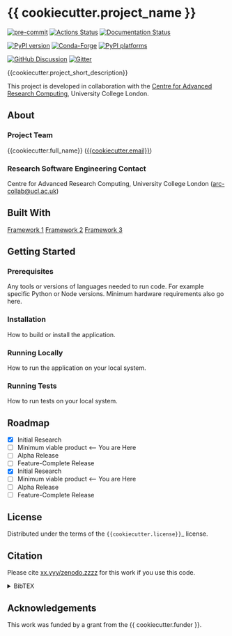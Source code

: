 # {{ cookiecutter.project_name }}

[![pre-commit](https://img.shields.io/badge/pre--commit-enabled-brightgreen?logo=pre-commit&logoColor=white)](https://github.com/pre-commit/pre-commit)
[![Actions Status][actions-badge]][actions-link]
[![Documentation Status][rtd-badge]][rtd-link]

[![PyPI version][pypi-version]][pypi-link]
[![Conda-Forge][conda-badge]][conda-link]
[![PyPI platforms][pypi-platforms]][pypi-link]

[![GitHub Discussion][github-discussions-badge]][github-discussions-link]
[![Gitter][gitter-badge]][gitter-link]

<!-- prettier-ignore-start -->
[actions-badge]:            https://github.com/{{cookiecutter.github_username}}/{{cookiecutter.project_slug}}/workflows/CI/badge.svg
[actions-link]:             https://github.com/{{cookiecutter.github_username}}/{{cookiecutter.project_slug}}/actions
[conda-badge]:              https://img.shields.io/conda/vn/conda-forge/{{cookiecutter.project_slug}}
[conda-link]:               https://github.com/conda-forge/{{cookiecutter.project_slug}}-feedstock
[github-discussions-badge]: https://img.shields.io/static/v1?label=Discussions&message=Ask&color=blue&logo=github
[github-discussions-link]:  https://github.com/{{cookiecutter.github_username}}/{{cookiecutter.project_slug}}/discussions
[gitter-badge]:             https://badges.gitter.im/{{cookiecutter.project_slug}}/community.svg
[gitter-link]:              https://gitter.im/{{cookiecutter.project_slug}}/community?utm_source=badge&utm_medium=badge&utm_campaign=pr-badge
[pypi-link]:                https://pypi.org/project/{{cookiecutter.project_slug}}/
[pypi-platforms]:           https://img.shields.io/pypi/pyversions/{{cookiecutter.project_slug}}
[pypi-version]:             https://img.shields.io/pypi/v/{{cookiecutter.project_slug}}
[rtd-badge]:                https://readthedocs.org/projects/{{cookiecutter.project_name}}/badge/?version=latest
[rtd-link]:                 https://{{cookiecutter.project_slug}}.readthedocs.io/en/latest/?badge=latest

<!-- prettier-ignore-end -->

{{cookiecutter.project_short_description}}

This project is developed in collaboration with the [Centre for Advanced Research Computing](https://ucl.ac.uk/arc), University College London.

## About

### Project Team

{{cookiecutter.full_name}} ([{{cookiecutter.email}}](mailto:{{cookiecutter.email}}))

<!-- TODO: how do we have an array of collaborators ? -->

### Research Software Engineering Contact

Centre for Advanced Research Computing, University College London
([arc-collab@ucl.ac.uk](mailto:arc-collab@ucl.ac.uk))

## Built With

<!-- TODO: can cookiecutter make a list of frameworks? -->

[Framework 1](https://something.com)
[Framework 2](https://something.com)
[Framework 3](https://something.com)

## Getting Started

### Prerequisites

Any tools or versions of languages needed to run code. For example specific Python or Node versions. Minimum hardware requirements also go here.

### Installation

How to build or install the application.

### Running Locally

How to run the application on your local system.

### Running Tests

How to run tests on your local system.

## Roadmap

- [x] Initial Research
- [ ] Minimum viable product <-- You are Here
- [ ] Alpha Release
- [ ] Feature-Complete Release
- [x] Initial Research
- [ ] Minimum viable product <-- You are Here
- [ ] Alpha Release
- [ ] Feature-Complete Release

## License

Distributed under the terms of the `{{cookiecutter.license}}`\_ license.

## Citation

Please cite [xx.yyy/zenodo.zzzz](https://doi.org/xx.yyy/zenodo.zzzzz) for this work if you use this code.

<details>
<summary>BibTEX</summary>

```bibtex
@article{xxx2023paper,
  title={Title},
  author={Author},
  journal={arXiv},
  year={2023}
}
```

</details>

## Acknowledgements

This work was funded by a grant from the {{ cookiecutter.funder }}.
